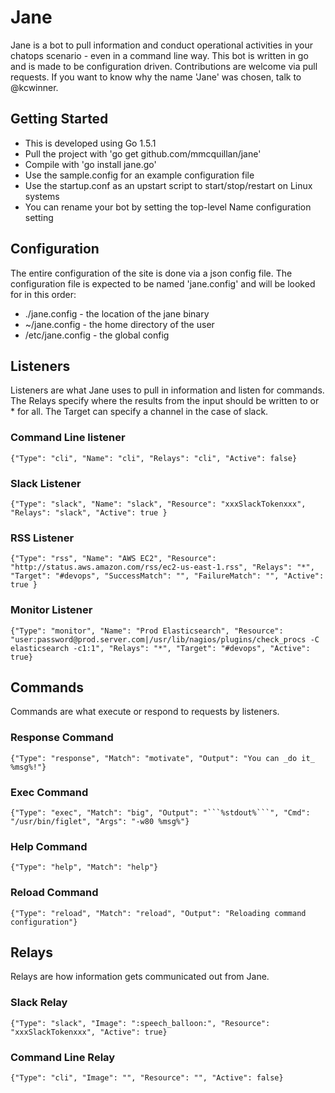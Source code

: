 # Jane

Jane is a bot to pull information and conduct operational activities in your chatops scenario - even in a command line way. This bot is written in go and is made to be configuration driven. Contributions are welcome via pull requests. If you want to know why the name 'Jane' was chosen, talk to @kcwinner.



## Getting Started
* This is developed using Go 1.5.1
* Pull the project with 'go get github.com/mmcquillan/jane'
* Compile with 'go install jane.go'
* Use the sample.config for an example configuration file
* Use the startup.conf as an upstart script to start/stop/restart on Linux systems
* You can rename your bot by setting the top-level Name configuration setting



## Configuration
The entire configuration of the site is done via a json config file. The configuration file is expected to be named 'jane.config' and will be looked for in this order:
* ./jane.config - the location of the jane binary
* ~/jane.config - the home directory of the user
* /etc/jane.config - the global config



## Listeners
Listeners are what Jane uses to pull in information and listen for commands. The Relays specify where the results from the input should be written to or * for all. The Target can specify a channel in the case of slack.

### Command Line listener
`{"Type": "cli", "Name": "cli", "Relays": "cli", "Active": false}`

### Slack Listener
`{"Type": "slack", "Name": "slack", "Resource": "xxxSlackTokenxxx", "Relays": "slack", "Active": true }`

### RSS Listener
`{"Type": "rss", "Name": "AWS EC2", "Resource": "http://status.aws.amazon.com/rss/ec2-us-east-1.rss", "Relays": "*", "Target": "#devops", "SuccessMatch": "", "FailureMatch": "", "Active": true }`

### Monitor Listener
`{"Type": "monitor", "Name": "Prod Elasticsearch", "Resource": "user:password@prod.server.com|/usr/lib/nagios/plugins/check_procs -C elasticsearch -c1:1", "Relays": "*", "Target": "#devops", "Active": true}`



## Commands
Commands are what execute or respond to requests by listeners.

### Response Command
`{"Type": "response", "Match": "motivate", "Output": "You can _do it_ %msg%!"}`

### Exec Command
`{"Type": "exec", "Match": "big", "Output": "```%stdout%```", "Cmd": "/usr/bin/figlet", "Args": "-w80 %msg%"}`

### Help Command
`{"Type": "help", "Match": "help"}`

### Reload Command
`{"Type": "reload", "Match": "reload", "Output": "Reloading command configuration"}`



## Relays
Relays are how information gets communicated out from Jane.

### Slack Relay
`{"Type": "slack", "Image": ":speech_balloon:", "Resource": "xxxSlackTokenxxx", "Active": true}`

### Command Line Relay
`{"Type": "cli", "Image": "", "Resource": "", "Active": false}`

